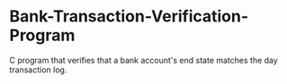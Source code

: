 # Bank-Transaction-Verification-Program
C program that verifies that a bank account's end state matches the day transaction log.
